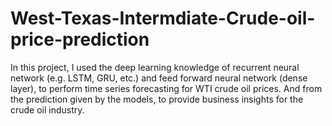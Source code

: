 # West-Texas-Intermdiate-Crude-oil-price-prediction
In this project, I used the deep learning knowledge of recurrent neural network (e.g. LSTM, GRU, etc.) and feed forward neural network (dense layer), to perform time series forecasting for WTI crude oil prices. And from the prediction given by the models, to provide business insights for the crude oil industry.
